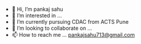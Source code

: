 


- 👋 Hi, I’m pankaj sahu
- 👀 I’m interested in ...
- 🌱 I’m currently pursuing CDAC from ACTS Pune
- 💞️ I’m looking to collaborate on ...
- 📫 How to reach me ... pankajsahu713@gmail.com

<!---
pankajsahu713/pankajsahu713 is a ✨ special ✨ repository because its `README.md` (this file) appears on your GitHub profile.
You can click the Preview link to take a look at your changes.
--->
